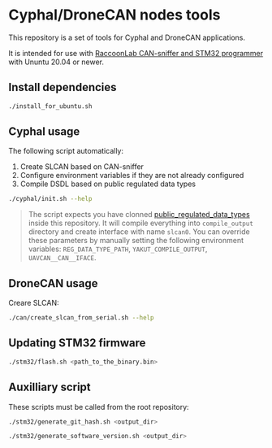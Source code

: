 # Cyphal/DroneCAN nodes tools

This repository is a set of tools for Cyphal and DroneCAN applications.

It is intended for use with [RaccoonLab CAN-sniffer and STM32 programmer](https://docs.raccoonlab.co/guide/programmer_sniffer/) with Ununtu 20.04 or newer.

## Install dependencies

```bash
./install_for_ubuntu.sh
```

## Cyphal usage

The following script automatically:
1. Create SLCAN based on CAN-sniffer
2. Configure environment variables if they are not already configured
3. Compile DSDL based on public regulated data types

```bash
./cyphal/init.sh --help
```

> The script expects you have clonned [public_regulated_data_types](https://github.com/OpenCyphal/public_regulated_data_types) inside this repository. It will compile everything into `compile_output` directory and create interface with name `slcan0`. You can override these parameters by manually setting the following environment variables: `REG_DATA_TYPE_PATH`, `YAKUT_COMPILE_OUTPUT`, `UAVCAN__CAN__IFACE`.

## DroneCAN usage

Creare SLCAN:

```bash
./can/create_slcan_from_serial.sh --help
```

## Updating STM32 firmware

```bash
./stm32/flash.sh <path_to_the_binary.bin>
```

## Auxilliary script

These scripts must be called from the root repository:

```bash
./stm32/generate_git_hash.sh <output_dir>
```

```bash
./stm32/generate_software_version.sh <output_dir>
```
